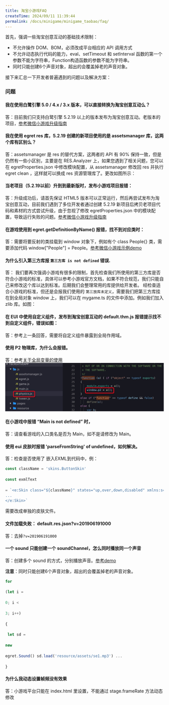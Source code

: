 ```yaml
---
title: 淘宝小游戏FAQ
createTime: 2024/09/11 11:39:44
permalink: /docs/minigame/minigame_taobao/faq/
---
```

首先，强调一些淘宝创意互动的基础技术限制：

- 不允许操作 DOM、BOM，必须改成平台相应的 API 调用方式
- 不允许动态执行代码的能力，eval、setTimeout 和 setInterval 函数的第一个参数不能为字符串，Function构造函数的参数不能为字符串。
- 同时只能创建6个声音对象，超出的会覆盖掉老的声音对象。

接下来汇总一下开发者普遍遇到的问题以及解决方案：

### 问题[​](#问题 "问题的直接链接")

#### 我在使用白鹭引擎 5.0 / 4.x / 3.x 版本，可以直接转换为淘宝创意互动么？[​](#我在使用白鹭引擎-50--4x--3x-版本可以直接转换为淘宝创意互动么 "我在使用白鹭引擎 5.0 / 4.x / 3.x 版本，可以直接转换为淘宝创意互动么？的直接链接")

答：目前我们只支持白鹭引擎 5.2.19 以上的版本发布为淘宝创意互动。老版本的项目，[参考微信小游戏升级指南](https://docs.egret.com/engine/docs/publish/minigame/wechat/publish)

#### 我在使用 egret res 库，5.2.19 创建的新项目使用的是 assetsmanager 库，这两个库有区别么？[​](#我在使用-egret-res-库5219-创建的新项目使用的是-assetsmanager-库这两个库有区别么 "我在使用 egret res 库，5.2.19 创建的新项目使用的是 assetsmanager 库，这两个库有区别么？的直接链接")

答：assetsmanager 是 res 的替代方案，这两者的 API 有 90% 保持一致，但是仍然有一些小区别，主要是在 RES.Analyzer 上，如果您遇到了相关问题，您可以在 egretProperties.json 中修改模块配置，从 assetsmanager 修改回 res 并执行 egret clean ，这样就可以换成 res 资源管理库了。更改如图所示：

#### 当老项目（5.2.19以前）升到到最新版时，发布小游戏项目报错：[​](#当老项目5219以前升到到最新版时发布小游戏项目报错 "当老项目（5.2.19以前）升到到最新版时，发布小游戏项目报错：的直接链接")

答：升级成功后，请首先保证 HTML5 版本可以正常运行，然后再尝试发布为淘宝创意互动，目前我们遇到了多位开发者通过创建 5.2.19 新项目后拷贝老项目代码和素材的方式尝试升级，由于忽视了修改 egretProperties.json 中的模块配置，导致运行失败的问题。[参考微信小游戏升级指南](https://docs.egret.com/engine/docs/publish/minigame/wechat/publish)

#### 在游戏使用到 egret.getDefinitionByName() 报错，找不到对应类时：[​](#在游戏使用到-egretgetdefinitionbyname-报错找不到对应类时 "在游戏使用到 egret.getDefinitionByName() 报错，找不到对应类时：的直接链接")

答：需要将要反射的类挂载到 window 对象下，例如有个 class People{} 类，需要添加代码 window\["People"\] = People。[参考微信小游戏示例demo](https://docs.egret.com/engine/img/docs/publish/minigame/wechat/minigameFAQ/testglobal.zip)

#### 为什么引入第三方库报 `第三方库 is not defined` 错误.[​](#为什么引入第三方库报-第三方库-is-not-defined-错误 "为什么引入第三方库报-第三方库-is-not-defined-错误的直接链接")

答： 我们要再次强调小游戏有很多的限制，首先检查我们所使用的第三方库是否符合小游戏的标准，具体可以参考小游戏官方文档，如果不符合规范，我们只能自己来修改这个库以达到标准。后期我们会整理常用的库提供给开发者。 经检查适合小游戏的标准，但还是会报我们使用的 `第三放库未定义`，需要我们把第三方库挂在到全局对象 window 上，我们可以在 mygame.ts 的文件中添加。例如我们加入 zlib 库。如图：

#### 在 EUI 中使用自定义组件，发布到淘宝创意互动的 default.thm.js 报错提示找不到自定义组件，错误如图：[​](#在-eui-中使用自定义组件发布到淘宝创意互动的-defaultthmjs-报错提示找不到自定义组件错误如图 "在 EUI 中使用自定义组件，发布到淘宝创意互动的 default.thm.js 报错提示找不到自定义组件，错误如图：的直接链接")

答：参考上一条回答，需要将自定义组件暴露到全局作用域。

#### 使用 P2 物理库，为什么会报错。[​](#使用-p2-物理库为什么会报错 "使用 P2 物理库，为什么会报错。的直接链接")

答：参考[关于全局变量的使用](https://docs.egret.com/engine/docs/publish/minigame/taobao/variable) ![alt text](image.png)

#### 在小游戏中报错 “Main is not defined” 时，[​](#在小游戏中报错-main-is-not-defined-时 "在小游戏中报错 “Main is not defined” 时，的直接链接")

答：请查看游戏的入口类名是否为 Main，如不是请修改为 Main。

#### 使用 eui 皮肤时报错 'parseFromString' of undefined，如何解决。[​](#使用-eui-皮肤时报错-parsefromstring-of-undefined如何解决 "使用 eui 皮肤时报错 'parseFromString' of undefined，如何解决。的直接链接")

答：检查是否使用了 嵌入EXML到代码中，例：

```js
const className = 'skins.ButtonSkin'

const exmlText

= `<e:Skin class="${className}" states="up,over,down,disabled" xmlns:s="http://ns.egret.com/eui">
...
</e:Skin>`
```

需要改成单独的皮肤文件。

#### 文件加载失败： default.res.json?v=201906191000[​](#文件加载失败-defaultresjsonv201906191000 "文件加载失败： default.res.json?v=201906191000的直接链接")

答：去掉`?v=201906191000`

#### 一个 sound 只能创建一个 soundChannel，怎么同时播放同一个声音[​](#一个-sound-只能创建一个-soundchannel怎么同时播放同一个声音 "一个 sound 只能创建一个 soundChannel，怎么同时播放同一个声音的直接链接")

答：创建多个 sound 的方式，分别播放声音。[参考demo](http://tool.egret-labs.org/DocZip/engine/minigame/Sounds.zip)

**注意**：同时只能创建6个声音对象，超出的会覆盖掉老的声音对象。

```js
for

(let i =

0; i <

3; i++)

{

 let sd =

new

egret.Sound() sd.load('resource/assets/se1.mp3') ...

}
```

#### 为什么我动态设置帧频没有效果[​](#为什么我动态设置帧频没有效果 "为什么我动态设置帧频没有效果的直接链接")

答：小游戏平台只能在 index.html 里设置，不能通过 stage.frameRate 方法动态修改
